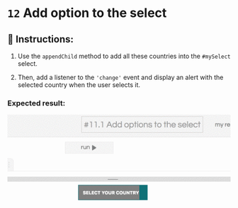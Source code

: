 # `12` Add option to the select

## 📝 Instructions:

1. Use the `appendChild` method to add all these countries into the `#mySelect` select. 

2. Then, add a listener to the `'change'` event and display an alert with the selected country when the user selects it.

### Expected result:

![image](../../.learn/assets/13-1.gif)